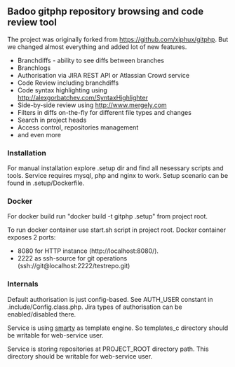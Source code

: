 ## Badoo gitphp repository browsing and code review tool

The project was originally forked from https://github.com/xiphux/gitphp. 
But we changed almost everything and added lot of new features.

* Branchdiffs - ability to see diffs between branches
* Branchlogs
* Authorisation via JIRA REST API or Atlassian Crowd service
* Code Review including branchdiffs
* Code syntax highlighting using http://alexgorbatchev.com/SyntaxHighlighter 
* Side-by-side review using http://www.mergely.com
* Filters in diffs on-the-fly for different file types and changes
* Search in project heads
* Access control, repositories management
* and even more

### Installation
For manual installation explore .setup dir and find all nesessary scripts and tools. Service requires mysql, php and nginx to work. Setup scenario can be found in .setup/Dockerfile.

### Docker
For docker build run "docker build -t gitphp .setup" from project root.

To run docker container use start.sh script in project root.
Docker container exposes 2 ports:
 * 8080 for HTTP instance (http://localhost:8080/).
 * 2222 as ssh-source for git operations (ssh://git@localhost:2222/testrepo.git)

### Internals

Default authorisation is just config-based. See AUTH_USER constant in .include/Config.class.php. Jira types of authorisation can be enabled/disabled there.

Service is using [smarty](http://www.smarty.net) as template engine. So templates_c directory should be writable for web-service user.

Service is storing repositories at PROJECT_ROOT directory path. This directory should be writable for web-service user.

